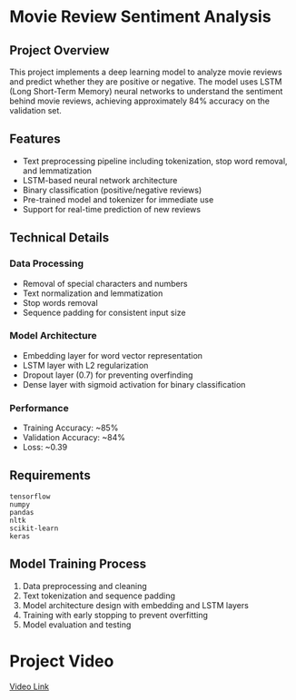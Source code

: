 # Movie Review Sentiment Analysis

## Project Overview
This project implements a deep learning model to analyze movie reviews and predict whether they are positive or negative. The model uses LSTM (Long Short-Term Memory) neural networks to understand the sentiment behind movie reviews, achieving approximately 84% accuracy on the validation set.

## Features
- Text preprocessing pipeline including tokenization, stop word removal, and lemmatization
- LSTM-based neural network architecture
- Binary classification (positive/negative reviews)
- Pre-trained model and tokenizer for immediate use
- Support for real-time prediction of new reviews

## Technical Details

### Data Processing
- Removal of special characters and numbers
- Text normalization and lemmatization
- Stop words removal
- Sequence padding for consistent input size

### Model Architecture
- Embedding layer for word vector representation
- LSTM layer with L2 regularization
- Dropout layer (0.7) for preventing overfinding
- Dense layer with sigmoid activation for binary classification

### Performance
- Training Accuracy: ~85%
- Validation Accuracy: ~84%
- Loss: ~0.39

## Requirements
```
tensorflow
numpy
pandas
nltk
scikit-learn
keras
```

## Model Training Process
1. Data preprocessing and cleaning
2. Text tokenization and sequence padding
3. Model architecture design with embedding and LSTM layers
4. Training with early stopping to prevent overfitting
5. Model evaluation and testing

# Project Video
[Video Link](https://drive.google.com/file/d/1R05AMrZw5bzpWGwMMVSRVnKVmdn0EQk-/view?usp=sharing)
